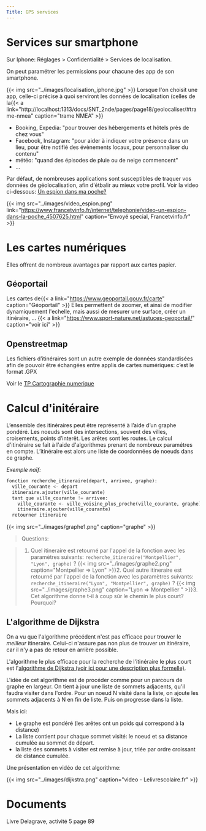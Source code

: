 ```yaml
---
Title: GPS services
---
```


# Services sur smartphone
Sur Iphone: Réglages > Confidentialité > Services de localisation.

On peut paramétrer les permissions pour chacune des app de son smartphone.

{{< img src="../images/localisation_iphone.jpg" >}}
Lorsque l'on choisit une app, celle-ci précise à quoi serviront les données de localisation (celles de la{{< a link="http://localhost:1313/docs/SNT_2nde/pages/page18/geolocaliser/#trame-nmea" caption="trame NMEA" >}}


* Booking, Expedia: "pour trouver des hébergements et hôtels près de chez vous"
* Facebook, Instagram: "pour aider à indiquer votre présence dans un lieu, pour être notifié des évènements locaux, pour personnaliser du contenu"
* météo: "quand des épisodes de pluie ou de neige commencent"
* ...

Par défaut, de nombreuses applications sont susceptibles de traquer vos données de géolocalisation, afin d'étbalir au mieux votre profil. Voir la video ci-dessous: [Un espion dans ma poche?](https://www.francetvinfo.fr/internet/telephonie/video-un-espion-dans-la-poche_4507625.html)

{{< img src="../images/video_espion.png" link="https://www.francetvinfo.fr/internet/telephonie/video-un-espion-dans-la-poche_4507625.html" caption="Envoyé special, Francetvinfo.fr" >}}

# Les cartes numériques
Elles offrent de nombreux avantages par rapport aux cartes papier.
## Géoportail
Les cartes de{{< a link="https://www.geoportail.gouv.fr/carte" caption="Géoportail" >}}
Elles permettent de zoomer, et ainsi de modifier dynamiquement l'echelle, mais aussi de mesurer une surface, créer un itinéraire, ... {{< a link="https://www.sport-nature.net/astuces-geoportail/" caption="voir ici" >}}
## Openstreetmap


Les fichiers d’itinéraires sont un autre exemple de données standardisées afin de pouvoir être échangées entre applis de cartes numériques: c’est le format .GPX

Voir le [TP Cartographie numerique](../tp_OSM)

# Calcul d'initéraire
L’ensemble des itinéraires peut être représenté à l’aide d’un graphe pondéré. Les noeuds sont des intersections, souvent des villes, croisements, points d’interêt. Les arêtes sont les routes.
Le calcul d'itinéraire se fait à l'aide d'algorithmes prenant de nombreux paramétres en compte. L’itinéraire est alors une liste de coordonnées de noeuds dans ce graphe.

*Exemple naïf:* 

```python
fonction recherche_itineraire(depart, arrivee, graphe):
  ville_courante <- depart
  itineraire.ajouter(ville_courante)
  tant que ville_courante != arrivee:
    ville_courante <- ville_voisine_plus_proche(ville_courante, graphe)
    itineraire.ajouter(ville_courante)
  retourner itineraire
```

{{< img src="../images/graphe1.png" caption="graphe" >}}
> Questions:

> 1. Quel itineraire est retourné par l'appel de la fonction avec les paramètres suivants: `recherche_itineraire("Montpellier", "Lyon", graphe)` ?
{{< img src="../images/graphe2.png" caption="Montpellier => Lyon" >}}2. Quel autre itineraire est retourné par l'appel de la fonction avec les paramètres suivants: `recherche_itineraire("Lyon", "Montpellier", graphe)` ?
{{< img src="../images/graphe3.png" caption="Lyon => Montpellier " >}}3. Cet algorithme donne t-il à coup sûr le chemin le plus court? Pourquoi?

## L'algorithme de Dijkstra
On a vu que l'algorithme précédent n'est pas efficace pour trouver le *meilleur* itineraire. Celui-ci n'assure pas non plus de trouver *un* itinéraire, car il n'y a pas de retour en arrière possible.

L'algorithme le plus efficace pour la recherche de l'itinéraire le plus court est l'[algorithme de Dijkstra (voir ici pour une description plus formelle)](/docs/SNT_2nde/pages/pages_algo/graphes/page4/).

L'idée de cet algorithme est de procéder comme pour un parcours de graphe en largeur. On tient à jour une liste de sommets adjacents, qu'il faudra visiter dans l'ordre. Pour un noeud N visité dans la liste, on ajoute les sommets adjacents à N en fin de liste. Puis on progresse dans la liste.

Mais ici:

* Le graphe est pondéré (les arêtes ont un poids qui correspond à la distance)
* La liste contient pour chaque sommet visité: le noeud et sa distance cumulée au sommet de départ.
* la liste des sommets à visiter est remise à jour, triée par ordre croissant de distance cumulée.

Une présentation en vidéo de cet algorithme:

{{< img src="../images/dijkstra.png" caption="video - Lelivrescolaire.fr" >}}
# Documents
Livre Delagrave, activité 5 page 89



